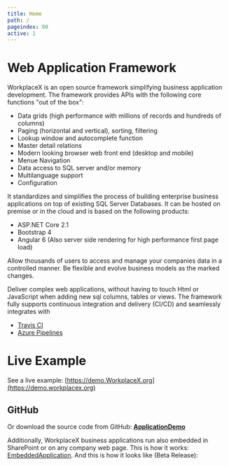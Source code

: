 ```yaml
---
title: Home
path: /
pageindex: 00
active: 1
--- 
```


# Web Application Framework
WorkplaceX is an open source framework simplifying business application development. The framework provides APIs with the following core functions "out of the box":

* Data grids (high performance with millions of records and hundreds of columns)
* Paging (horizontal and vertical), sorting, filtering
* Lookup window and autocomplete function
* Master detail relations
* Modern looking browser web front end (desktop and mobile)
* Menue Navigation
* Data access to SQL server and/or memory
* Multilanguage support
* Configuration

It standardizes and simplifies the process of building enterprise business applications on top of existing SQL Server Databases. It can be hosted on premise or in the cloud and is based on the following products:

* ASP.NET Core 2.1
* Bootstrap 4
* Angular 6 (Also server side rendering for high performance first page load)

Allow thousands of users to access and manage your companies data in a controlled manner. Be flexible and evolve business models as the marked changes.

Deliver complex web applications, without having to touch Html or JavaScript when adding new sql columns, tables or views. The framework fully supports continuous integration and delivery (CI/CD) and seamlessly integrates with

* [Travis CI](https://travis-ci.org/)
* [Azure Pipelines](https://azure.microsoft.com/en-us/services/devops/pipelines/)

# Live Example
See a live example: [https://demo.WorkplaceX.org](https://demo.workplacex.org)

## GitHub
Or download the source code from GitHub: **[ApplicationDemo](https://github.com/WorkplaceX/ApplicationDemo)** 

Additionally, WorkplaceX business applications run also embedded in SharePoint or on any company web page. This is how it works: [EmbeddedApplication](https://github.com/WorkplaceX/Framework/wiki/Embedded-Application). And this is how it looks like (Beta Release):

